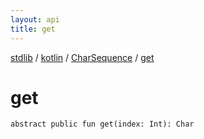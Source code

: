 ```yaml
---
layout: api
title: get
---
```

[stdlib](../../index.md) / [kotlin](../index.md) / [CharSequence](index.md) / [get](get.md)

# get

```
abstract public fun get(index: Int): Char
```
